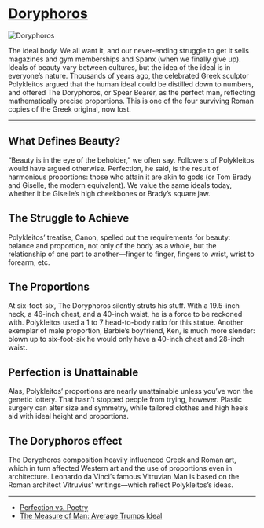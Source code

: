 # [Doryphoros](http://artsmia.github.io/griot/#/o/3520)
![Doryphoros](http://api.artsmia.org/images/3520/large.jpg)

The ideal body. We all want it, and our never-ending struggle to get it sells magazines and gym memberships and Spanx (when we finally give up). Ideals of beauty vary between cultures, but the idea of the ideal is in everyone’s nature. Thousands of years ago, the celebrated Greek sculptor Polykleitos argued that the human ideal could be distilled down to numbers, and offered The Doryphoros, or Spear Bearer, as the perfect man, reflecting mathematically precise proportions. This is one of the four surviving Roman copies of the Greek original, now lost. 

---

## What Defines Beauty?

“Beauty is in the eye of the beholder,” we often say. Followers of Polykleitos would have argued otherwise. Perfection, he said, is the result of harmonious proportions: those who attain it are akin to gods (or Tom Brady and Giselle, the modern equivalent). We value the same ideals today, whether it be Giselle’s high cheekbones or Brady’s square jaw.  

## The Struggle to Achieve

Polykleitos’ treatise, Canon, spelled out the requirements for beauty: balance and proportion, not only of the body as a whole, but the relationship of one part to another—finger to finger, fingers to wrist, wrist to forearm, etc. 

## The Proportions

At six-foot-six, The Doryphoros silently struts his stuff. With a 19.5-inch neck, a 46-inch chest, and a 40-inch waist, he is a force to be reckoned with. Polykleitos used a 1 to 7 head-to-body ratio for this statue. Another exemplar of male proportion, Barbie’s boyfriend, Ken, is much more slender: blown up to six-foot-six he would only have a 40-inch chest and 28-inch waist. 

## Perfection is Unattainable

Alas, Polykleitos’ proportions are nearly unattainable unless you’ve won the genetic lottery. That hasn’t stopped people from trying, however. Plastic surgery can alter size and symmetry, while tailored clothes and high heels aid with ideal height and proportions. 

## The Doryphoros effect

The Doryphoros composition heavily influenced Greek and Roman art, which in turn affected Western art and the use of proportions even in architecture. Leonardo da Vinci’s famous Vitruvian Man is based on the Roman architect Vitruvius’ writings—which reflect Polykleitos’s ideas.

---

* [Perfection vs. Poetry](../stories/perfection-vs-poetry.md)
* [The Measure of Man: Average Trumps Ideal](../stories/the-measure-of-man-average-trumps-ideal.md)
